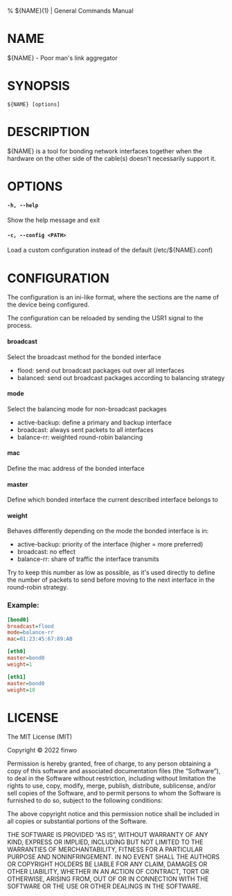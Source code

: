 % ${NAME}(1) | General Commands Manual

NAME
====

${NAME} - Poor man's link aggregator

SYNOPSIS
========

`${NAME} [options]`

DESCRIPTION
===========

${NAME} is a tool for bonding network interfaces together when the hardware on
the other side of the cable(s) doesn't necessarily support it.

OPTIONS
=======

#### `-h, --help`

Show the help message and exit

#### `-c, --config <PATH>`

Load a custom configuration instead of the default (/etc/${NAME}.conf)

CONFIGURATION
=============

The configuration is an ini-like format, where the sections are the name of the
device being configured.

The configuration can be reloaded by sending the USR1 signal to the process.

#### broadcast

Select the broadcast method for the bonded interface

- flood: send out broadcast packages out over all interfaces
- balanced: send out broadcast packages according to balancing strategy

#### mode

Select the balancing mode for non-broadcast packages

- active-backup: define a primary and backup interface
- broadcast: always sent packets to all interfaces
- balance-rr: weighted round-robin balancing

#### mac

Define the mac address of the bonded interface

#### master

Define which bonded interface the current described interface belongs to

#### weight

Behaves differently depending on the mode the bonded interface is in:

- active-backup: priority of the interface (higher = more preferred)
- broadcast: no effect
- balance-rr: share of traffic the interface transmits

Try to keep this number as low as possible, as it's used directly to define
the number of packets to send before moving to the next interface in the
round-robin strategy.

### Example:

```ini
[bond0]
broadcast=flood
mode=balance-rr
mac=01:23:45:67:89:AB

[eth0]
master=bond0
weight=1

[eth1]
master=bond0
weight=10
```

LICENSE
=======

The MIT License (MIT)

Copyright © 2022 finwo

Permission is hereby granted, free of charge, to any person obtaining a copy of
this software and associated documentation files (the “Software”), to deal in
the Software without restriction, including without limitation the rights to
use, copy, modify, merge, publish, distribute, sublicense, and/or sell copies of
the Software, and to permit persons to whom the Software is furnished to do so,
subject to the following conditions:

The above copyright notice and this permission notice shall be included in all
copies or substantial portions of the Software.

THE SOFTWARE IS PROVIDED “AS IS”, WITHOUT WARRANTY OF ANY KIND, EXPRESS OR
IMPLIED, INCLUDING BUT NOT LIMITED TO THE WARRANTIES OF MERCHANTABILITY, FITNESS
FOR A PARTICULAR PURPOSE AND NONINFRINGEMENT. IN NO EVENT SHALL THE AUTHORS OR
COPYRIGHT HOLDERS BE LIABLE FOR ANY CLAIM, DAMAGES OR OTHER LIABILITY, WHETHER
IN AN ACTION OF CONTRACT, TORT OR OTHERWISE, ARISING FROM, OUT OF OR IN
CONNECTION WITH THE SOFTWARE OR THE USE OR OTHER DEALINGS IN THE SOFTWARE.
